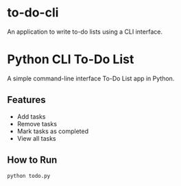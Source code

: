 # to-do-cli
An application to write to-do lists using a CLI interface.

# Python CLI To-Do List

A simple command-line interface To-Do List app in Python.

## Features
- Add tasks
- Remove tasks
- Mark tasks as completed
- View all tasks

## How to Run
```bash
python todo.py
